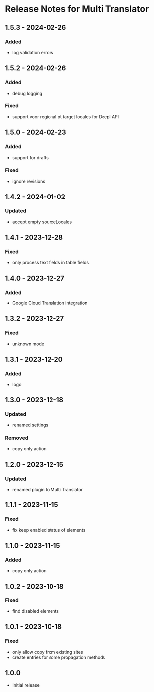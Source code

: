 # Release Notes for Multi Translator

## 1.5.3 - 2024-02-26
### Added
- log validation errors

## 1.5.2 - 2024-02-26
### Added
- debug logging
### Fixed
- support voor regional pt target locales for Deepl API

## 1.5.0 - 2024-02-23
### Added
- support for drafts
### Fixed
- ignore revisions

## 1.4.2 - 2024-01-02
### Updated
- accept empty sourceLocales

## 1.4.1 - 2023-12-28
### Fixed
- only process text fields in table fields

## 1.4.0 - 2023-12-27
### Added
- Google Cloud Translation integration

## 1.3.2 - 2023-12-27
### Fixed
- unknown mode

## 1.3.1 - 2023-12-20
### Added
- logo

## 1.3.0 - 2023-12-18
### Updated
- renamed settings
### Removed
- copy only action

## 1.2.0 - 2023-12-15
### Updated
- renamed plugin to Multi Translator

## 1.1.1 - 2023-11-15
### Fixed
- fix keep enabled status of elements

## 1.1.0 - 2023-11-15
### Added
- copy only action

## 1.0.2 - 2023-10-18
### Fixed
- find disabled elements

## 1.0.1 - 2023-10-18
### Fixed
- only allow copy from existing sites
- create entries for some propagation methods

## 1.0.0
- Initial release
